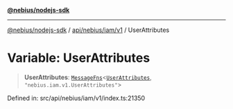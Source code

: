 [**@nebius/nodejs-sdk**](../../../../../README.md)

---

[@nebius/nodejs-sdk](../../../../../README.md) / [api/nebius/iam/v1](../README.md) / UserAttributes

# Variable: UserAttributes

> **UserAttributes**: [`MessageFns`](../../../../../runtime/protos/core/interfaces/MessageFns.md)\<[`UserAttributes`](../interfaces/UserAttributes.md), `"nebius.iam.v1.UserAttributes"`\>

Defined in: src/api/nebius/iam/v1/index.ts:21350
